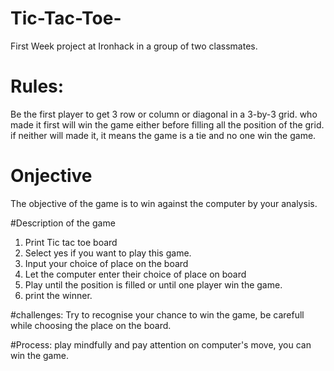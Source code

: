 # Tic-Tac-Toe-
First Week project at Ironhack in a group of two classmates.

# Rules:
Be the first player to get 3 row or column or diagonal in a 3-by-3 grid. who made it first will win the game either before filling all the position of the grid. if neither will made it, it means the game is a tie and no one win the game.

# Onjective 
The objective of the game is to win against the computer by your analysis.

#Description of the game 
1. Print Tic tac toe board
2. Select yes if you want to play this game.
3. Input your choice of place on the board
4. Let the computer enter their choice of place on board
5. Play until the position is filled or until one player win the game.
6. print the winner.

#challenges:
Try to recognise your chance to win the game, be carefull while choosing the place on the board.

#Process:
play mindfully and pay attention on computer's move, you can win the game.




